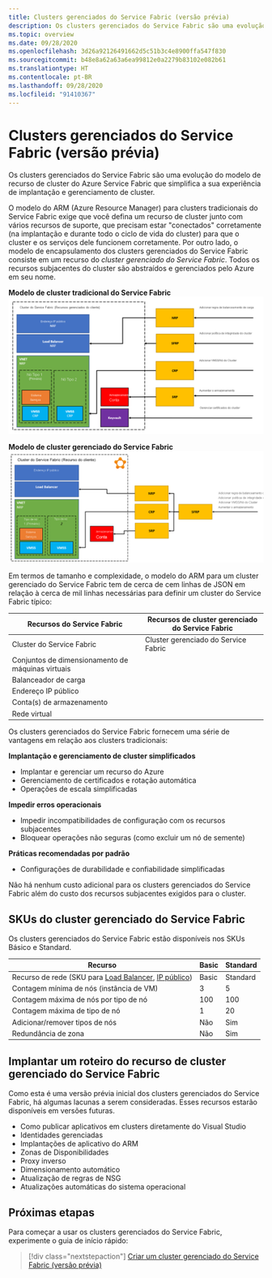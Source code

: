 ```yaml
---
title: Clusters gerenciados do Service Fabric (versão prévia)
description: Os clusters gerenciados do Service Fabric são uma evolução do modelo de recurso de cluster do Azure Service Fabric que simplifica a sua implantação e gerenciamento de cluster.
ms.topic: overview
ms.date: 09/28/2020
ms.openlocfilehash: 3d26a92126491662d5c51b3c4e8900ffa547f830
ms.sourcegitcommit: b48e8a62a63a6ea99812e0a2279b83102e082b61
ms.translationtype: HT
ms.contentlocale: pt-BR
ms.lasthandoff: 09/28/2020
ms.locfileid: "91410367"
---
```

# <a name="service-fabric-managed-clusters-preview"></a>Clusters gerenciados do Service Fabric (versão prévia)

Os clusters gerenciados do Service Fabric são uma evolução do modelo de recurso de cluster do Azure Service Fabric que simplifica a sua experiência de implantação e gerenciamento de cluster.

O modelo do ARM (Azure Resource Manager) para clusters tradicionais do Service Fabric exige que você defina um recurso de cluster junto com vários recursos de suporte, que precisam estar "conectados" corretamente (na implantação e durante todo o ciclo de vida do cluster) para que o cluster e os serviços dele funcionem corretamente. Por outro lado, o modelo de encapsulamento dos clusters gerenciados do Service Fabric consiste em um recurso do *cluster gerenciado do Service Fabric*. Todos os recursos subjacentes do cluster são abstraídos e gerenciados pelo Azure em seu nome.

**Modelo de cluster tradicional do Service Fabric**
![Modelo de cluster tradicional do Service Fabric][sf-composition]

**Modelo de cluster gerenciado do Service Fabric**
![Modelo de cluster encapsulado do Service Fabric][sf-encapsulation]

Em termos de tamanho e complexidade, o modelo do ARM para um cluster gerenciado do Service Fabric tem de cerca de cem linhas de JSON em relação à cerca de mil linhas necessárias para definir um cluster do Service Fabric típico:

| Recursos do Service Fabric | Recursos de cluster gerenciado do Service Fabric |
|----------|-----------|
| Cluster do Service Fabric | Cluster gerenciado do Service Fabric |
| Conjuntos de dimensionamento de máquinas virtuais | |
| Balanceador de carga | |
| Endereço IP público | |
| Conta(s) de armazenamento | |
| Rede virtual | |

Os clusters gerenciados do Service Fabric fornecem uma série de vantagens em relação aos clusters tradicionais:

**Implantação e gerenciamento de cluster simplificados**
- Implantar e gerenciar um recurso do Azure
- Gerenciamento de certificados e rotação automática
- Operações de escala simplificadas

**Impedir erros operacionais**
- Impedir incompatibilidades de configuração com os recursos subjacentes
- Bloquear operações não seguras (como excluir um nó de semente)

**Práticas recomendadas por padrão**
- Configurações de durabilidade e confiabilidade simplificadas

Não há nenhum custo adicional para os clusters gerenciados do Service Fabric além do custo dos recursos subjacentes exigidos para o cluster.

## <a name="service-fabric-managed-cluster-skus"></a>SKUs do cluster gerenciado do Service Fabric

Os clusters gerenciados do Service Fabric estão disponíveis nos SKUs Básico e Standard.

| Recurso | Basic | Standard |
| ------- | ----- | -------- |
| Recurso de rede (SKU para [Load Balancer](../load-balancer/skus.md), [IP público](../virtual-network/public-ip-addresses.md)) | Basic | Standard |
| Contagem mínima de nós (instância de VM) | 3 | 5 |
| Contagem máxima de nós por tipo de nó | 100 | 100 |
| Contagem máxima de tipo de nó | 1 | 20 |
| Adicionar/remover tipos de nós | Não | Sim |
| Redundância de zona | Não | Sim |

## <a name="service-fabric-managed-cluster-feature-roadmap"></a>Implantar um roteiro do recurso de cluster gerenciado do Service Fabric
Como esta é uma versão prévia inicial dos clusters gerenciados do Service Fabric, há algumas lacunas a serem consideradas. Esses recursos estarão disponíveis em versões futuras. 

* Como publicar aplicativos em clusters diretamente do Visual Studio
* Identidades gerenciadas 
* Implantações de aplicativo do ARM 
* Zonas de Disponibilidades 
* Proxy inverso 
* Dimensionamento automático 
* Atualização de regras de NSG 
* Atualizações automáticas do sistema operacional

## <a name="next-steps"></a>Próximas etapas

Para começar a usar os clusters gerenciados do Service Fabric, experimente o guia de início rápido:

> [!div class="nextstepaction"]
> [Criar um cluster gerenciado do Service Fabric (versão prévia)](quickstart-managed-cluster-template.md)


[sf-composition]: ./media/overview-managed-cluster/sfrp-composition-resource.png
[sf-encapsulation]: ./media/overview-managed-cluster/sfrp-encapsulated-resource.png
